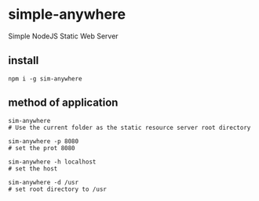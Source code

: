 # simple-anywhere

Simple NodeJS Static Web Server

## install

```
npm i -g sim-anywhere
```

## method of application
```
sim-anywhere
# Use the current folder as the static resource server root directory

sim-anywhere -p 8080
# set the prot 8080

sim-anywhere -h localhost
# set the host

sim-anywhere -d /usr
# set root directory to /usr
```
